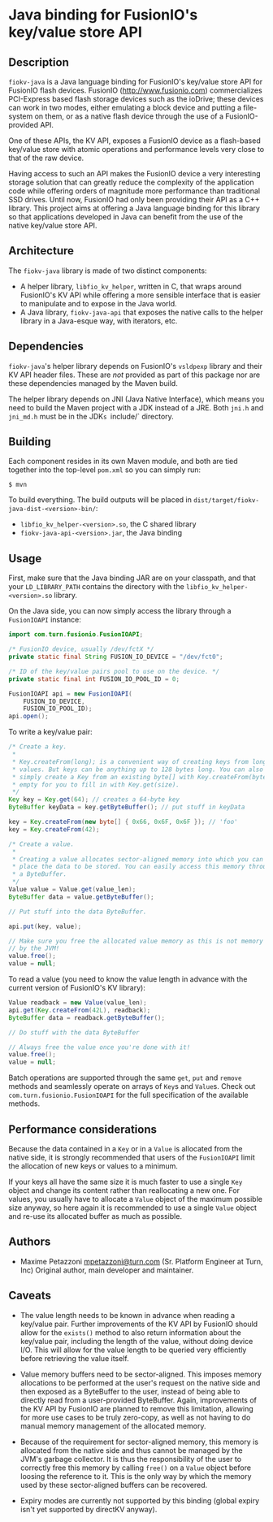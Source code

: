 Java binding for FusionIO's key/value store API
===============================================

Description
-----------

`fiokv-java` is a Java language binding for FusionIO's key/value store API for
FusionIO flash devices. FusionIO (http://www.fusionio.com) commercializes
PCI-Express based flash storage devices such as the ioDrive; these devices can
work in two modes, either emulating a block device and putting a file-system on
them, or as a native flash device through the use of a FusionIO-provided API.

One of these APIs, the KV API, exposes a FusionIO device as a flash-based
key/value store with atomic operations and performance levels very close to
that of the raw device.

Having access to such an API makes the FusionIO device a very interesting
storage solution that can greatly reduce the complexity of the application code
while offering orders of magnitude more performance than traditional SSD
drives. Until now, FusionIO had only been providing their API as a C++ library.
This project aims at offering a Java language binding for this library so that
applications developed in Java can benefit from the use of the native key/value
store API.


Architecture
------------

The `fiokv-java` library is made of two distinct components:

* A helper library, `libfio_kv_helper`, written in C, that wraps around
  FusionIO's KV API while offering a more sensible interface that is easier to
  manipulate and to expose in the Java world.
* A Java library, `fiokv-java-api` that exposes the native calls to the helper
  library in a Java-esque way, with iterators, etc.


Dependencies
------------

`fiokv-java`'s helper library depends on FusionIO's `vsldpexp` library and
their KV API header files. These are _not_ provided as part of this package nor
are these dependencies managed by the Maven build.

The helper library depends on JNI (Java Native Interface), which means you need
to build the Maven project with a JDK instead of a JRE. Both `jni.h` and
`jni_md.h` must be in the JDK`s `include/` directory.


Building
--------

Each component resides in its own Maven module, and both are tied together into
the top-level `pom.xml` so you can simply run:

```
$ mvn
```

To build everything. The build outputs will be placed in
`dist/target/fiokv-java-dist-<version>-bin/`:

* `libfio_kv_helper-<version>.so`, the C shared library
* `fiokv-java-api-<version>.jar`, the Java binding


Usage
-----

First, make sure that the Java binding JAR are on your classpath, and that your
`LD_LIBRARY_PATH` contains the directory with the
`libfio_kv_helper-<version>.so` library.

On the Java side, you can now simply access the library through a
`FusionIOAPI` instance:

```java
import com.turn.fusionio.FusionIOAPI;

/* FusionIO device, usually /dev/fctX */
private static final String FUSION_IO_DEVICE = "/dev/fct0";

/* ID of the key/value pairs pool to use on the device. */
private static final int FUSION_IO_POOL_ID = 0;

FusionIOAPI api = new FusionIOAPI(
    FUSION_IO_DEVICE,
    FUSION_IO_POOL_ID);
api.open();
```

To write a key/value pair:

```java
/* Create a key.
 *
 * Key.createFrom(long); is a convenient way of creating keys from long integer
 * values. But keys can be anything up to 128 bytes long. You can also
 * simply create a Key from an existing byte[] with Key.createFrom(byte[]), or
 * empty for you to fill in with Key.get(size).
 */
Key key = Key.get(64); // creates a 64-byte key
ByteBuffer keyData = key.getByteBuffer(); // put stuff in keyData

key = Key.createFrom(new byte[] { 0x66, 0x6F, 0x6F }); // 'foo'
key = Key.createFrom(42);

/* Create a value.
 *
 * Creating a value allocates sector-aligned memory into which you can
 * place the data to be stored. You can easily access this memory through
 * a ByteBuffer.
 */
Value value = Value.get(value_len);
ByteBuffer data = value.getByteBuffer();

// Put stuff into the data ByteBuffer.

api.put(key, value);

// Make sure you free the allocated value memory as this is not memory managed
// by the JVM!
value.free();
value = null;
```

To read a value (you need to know the value length in advance with the current
version of FusionIO's KV library):

```java
Value readback = new Value(value_len);
api.get(Key.createFrom(42L), readback);
ByteBuffer data = readback.getByteBuffer();

// Do stuff with the data ByteBuffer

// Always free the value once you're done with it!
value.free();
value = null;
```

Batch operations are supported through the same `get`, `put` and `remove`
methods and seamlessly operate on arrays of `Key`s and `Value`s. Check out
`com.turn.fusionio.FusionIOAPI` for the full specification of the available
methods.


Performance considerations
--------------------------

Because the data contained in a `Key` or in a `Value` is allocated from the
native side, it is strongly recommended that users of the `FusionIOAPI` limit
the allocation of new keys or values to a minimum.

If your keys all have the same size it is much faster to use a single `Key`
object and change its content rather than reallocating a new one. For values,
you usually have to allocate a `Value` object of the maximum possible size
anyway, so here again it is recommended to use a single `Value` object and
re-use its allocated buffer as much as possible.


Authors
-------

* Maxime Petazzoni <mpetazzoni@turn.com> (Sr. Platform Engineer at Turn, Inc)
  Original author, main developer and maintainer.


Caveats
-------

* The value length needs to be known in advance when reading a key/value pair.
  Further improvements of the KV API by FusionIO should allow for the
  `exists()` method to also return information about the key/value pair,
  including the length of the value, without doing device I/O. This will allow
  for the value length to be queried very efficiently before retrieving the
  value itself.

* Value memory buffers need to be sector-aligned. This imposes memory
  allocations to be performed at the user's request on the native side and then
  exposed as a ByteBuffer to the user, instead of being able to directly read
  from a user-provided ByteBuffer. Again, improvements of the KV API by
  FusionIO are planned to remove this limitation, allowing for more use cases
  to be truly zero-copy, as well as not having to do manual memory management
  of the allocated memory.

* Because of the requirement for sector-aligned memory, this memory is
  allocated from the native side and thus cannot be managed by the JVM's
  garbage collector. It is thus the responsibility of the user to correctly
  free this memory by calling `free()` on a `Value` object before loosing the
  reference to it. This is the only way by which the memory used by these
  sector-aligned buffers can be recovered.

* Expiry modes are currently not supported by this binding (global expiry isn't
  yet supported by directKV anyway).
